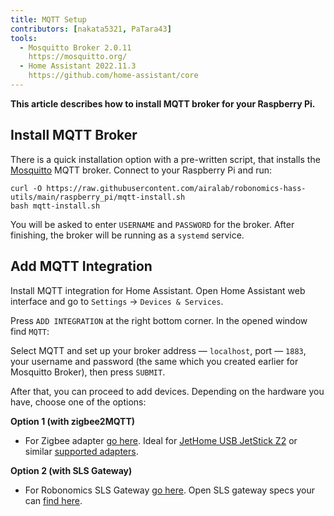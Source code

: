 ```yaml
---
title: MQTT Setup
contributors: [nakata5321, PaTara43]
tools:
  - Mosquitto Broker 2.0.11
    https://mosquitto.org/
  - Home Assistant 2022.11.3
    https://github.com/home-assistant/core
---
```


**This article describes how to install MQTT broker for your Raspberry Pi.**


## Install MQTT Broker

There is a quick installation option with a pre-written script, that installs the [Mosquitto](https://mosquitto.org/) MQTT broker. Connect to your Raspberry Pi and run:

```shell
curl -O https://raw.githubusercontent.com/airalab/robonomics-hass-utils/main/raspberry_pi/mqtt-install.sh
bash mqtt-install.sh
```

You will be asked to enter `USERNAME` and `PASSWORD` for the broker. After finishing, the broker will be running as a `systemd` service.

## Add MQTT Integration

Install MQTT integration for Home Assistant. Open Home Assistant web interface and go to `Settings` -> `Devices & Services`.

<robo-wiki-picture src="home-assistant/settings.jpg" alt="Home Assistant settings menu" />

Press `ADD INTEGRATION` at the right bottom corner. In the opened window find `MQTT`:

<robo-wiki-picture src="home-assistant/mqtt.jpg" />

Select MQTT and set up your broker address — `localhost`, port — `1883`, your username and password (the same which you created earlier for Mosquitto Broker), then press `SUBMIT`.

<robo-wiki-picture src="home-assistant/mqtt-setup.jpg" />

After that, you can proceed to add devices. Depending on the hardware you have, choose one of the options:

**Option 1 (with zigbee2MQTT)**
* For Zigbee adapter [go here](/docs/zigbee-to-mqtt/). Ideal for [JetHome USB JetStick Z2](https://jethome.ru/z2/?sl=en) or similar [supported adapters](https://www.zigbee2mqtt.io/information/supported_adapters.html).

**Option 2 (with SLS Gateway)**
* For Robonomics SLS Gateway [go here](/docs/sls-gateway/). Open SLS gateway specs your can [find here](https://easyeda.com/ludovich88/robonomics_sls_gateway_v01).